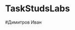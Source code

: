 # TaskStudsLabs
#Димитров Иван

<!-- Напишите Telegram бота, который будет уметь выполнять следующие команды:

- `/start` - приветствие пользователя и вывод меню
- `/help` - вывод списка доступных команд
- `/echo <текст>` - эхо-ответ с переданным текстом
- `/weather <город>` - вывод текущей погоды в указанном городе
- `/news` - вывод последних новостей
- `/joke` - вывод случайной шутки
- `/stop` - прощание с пользователем и остановка работы бота

Бот должен быть написан на языке Python с использованием библиотеки python-telegram-bot. Токен бота должен быть получен через BotFather и сохранен в файле конфигурации. -->

